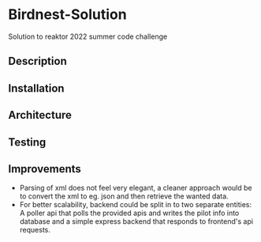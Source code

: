 # Birdnest-Solution
Solution to reaktor 2022 summer code challenge
## Description

## Installation

## Architecture

## Testing

## Improvements
- Parsing of xml does not feel very elegant, a cleaner approach would be to convert the xml to eg. json and then retrieve the wanted data.
- For better scalability, backend could be split in to two separate entities: A poller api that polls the provided apis and writes the pilot info into database and a simple express backend that responds to frontend's api requests.